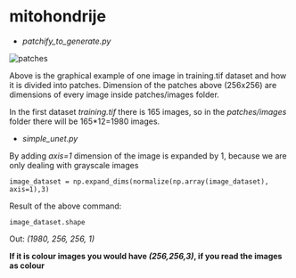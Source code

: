 # mitohondrije

* *patchify_to_generate.py*

![patches](https://user-images.githubusercontent.com/51513732/226105240-99ce385c-6dad-4166-a667-eb8908c380d4.jpg)

Above is the graphical example of one image in training.tif dataset and how it is divided into patches. Dimension of the patches above (256x256) are dimensions of every image inside patches/images folder. <br>

In the first dataset *training.tif* there is 165 images, so in the *patches/images* folder there will be 165*12=1980 images. <br>

* *simple_unet.py* <br>

By adding *axis=1* dimension of the image is expanded by 1, because we are only dealing with grayscale images
```
image_dataset = np.expand_dims(normalize(np.array(image_dataset), axis=1),3)
```
Result of the above command:
```
image_dataset.shape
```
Out: *(1980, 256, 256, 1)* <br>

**If it is colour images you would have *(256,256,3)*, if you read the images as colour**
